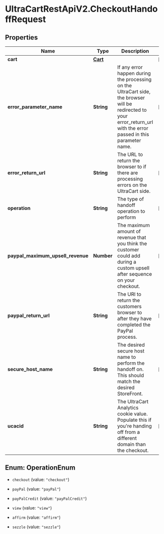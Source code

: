 # UltraCartRestApiV2.CheckoutHandoffRequest

## Properties

Name | Type | Description | Notes
------------ | ------------- | ------------- | -------------
**cart** | [**Cart**](Cart.md) |  | [optional] 
**error_parameter_name** | **String** | If any error happen during the processing on the UltraCart side, the browser will be redirected to your error_return_url with the error passed in this parameter name. | [optional] 
**error_return_url** | **String** | The URL to return the browser to if there are processing errors on the UltraCart side. | [optional] 
**operation** | **String** | The type of handoff operation to perform | [optional] 
**paypal_maximum_upsell_revenue** | **Number** | The maximum amount of revenue that you think the customer could add during a custom upsell after sequence on your checkout. | [optional] 
**paypal_return_url** | **String** | The URl to return the customers browser to after they have completed the PayPal process. | [optional] 
**secure_host_name** | **String** | The desired secure host name to perform the handoff on.  This should match the desired StoreFront. | [optional] 
**ucacid** | **String** | The UltraCart Analytics cookie value.  Populate this if you&#39;re handing off from a different domain than the checkout. | [optional] 



## Enum: OperationEnum


* `checkout` (value: `"checkout"`)

* `payPal` (value: `"payPal"`)

* `payPalCredit` (value: `"payPalCredit"`)

* `view` (value: `"view"`)

* `affirm` (value: `"affirm"`)

* `sezzle` (value: `"sezzle"`)





